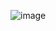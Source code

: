 ![image](https://user-images.githubusercontent.com/36199753/152704774-072c787f-55be-4827-a08e-2aa4e3afa904.png)

